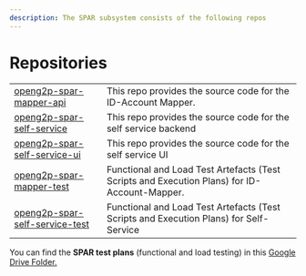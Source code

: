 ```yaml
---
description: The SPAR subsystem consists of the following repos
---
```


# Repositories

|                                                                                             |                                                                                              |
| ------------------------------------------------------------------------------------------- | -------------------------------------------------------------------------------------------- |
| [openg2p-spar-mapper-api](https://github.com/OpenG2P/openg2p-spar-mapper-api)               | This repo provides the source code for the ID-Account Mapper.                                |
| [openg2p-spar-self-service](https://github.com/OpenG2P/openg2p-spar-self-service)           | This repo provides the source code for the self service backend                              |
| [openg2p-spar-self-service-ui](https://github.com/OpenG2P/openg2p-spar-self-service-ui)     | This repo provides the source code for the self service UI                                   |
| [openg2p-spar-mapper-test](https://github.com/OpenG2P/openg2p-spar-mapper-test)             | Functional and Load Test Artefacts (Test Scripts and Execution Plans) for ID-Account-Mapper. |
| [openg2p-spar-self-service-test](https://github.com/OpenG2P/openg2p-spar-self-service-test) | Functional and Load Test Artefacts (Test Scripts and Execution Plans) for Self-Service       |

You can find the **SPAR test plans** (functional and load testing) in this [Google Drive Folder. ](https://drive.google.com/drive/folders/1SzlkpSnl2E1y9hLOpH\_CeZkVvE9F8qt1)
